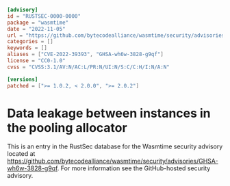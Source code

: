 ```toml
[advisory]
id = "RUSTSEC-0000-0000"
package = "wasmtime"
date = "2022-11-05"
url = "https://github.com/bytecodealliance/wasmtime/security/advisories/GHSA-wh6w-3828-g9qf"
categories = []
keywords = []
aliases = ["CVE-2022-39393", "GHSA-wh6w-3828-g9qf"]
license = "CC0-1.0"
cvss = "CVSS:3.1/AV:N/AC:L/PR:N/UI:N/S:C/C:H/I:N/A:N"

[versions]
patched = [">= 1.0.2, < 2.0.0", ">= 2.0.2"]
```

# Data leakage between instances in the pooling allocator

This is an entry in the RustSec database for the Wasmtime security advisory
located at
https://github.com/bytecodealliance/wasmtime/security/advisories/GHSA-wh6w-3828-g9qf.
For more information see the GitHub-hosted security advisory.
